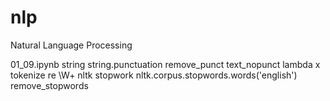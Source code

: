 # nlp
Natural Language Processing

01_09.ipynb
string string.punctuation remove_punct text_nopunct lambda x tokenize re \W+ nltk stopwork nltk.corpus.stopwords.words('english') remove_stopwords 
